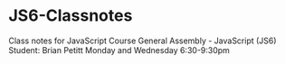# JS6-Classnotes
Class notes for JavaScript Course
General Assembly - JavaScript (JS6)
Student:  Brian Petitt
Monday and Wednesday 6:30-9:30pm

